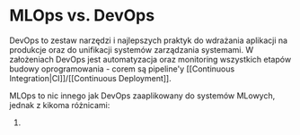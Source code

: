 # MLOps vs. DevOps

DevOps to zestaw narzędzi i najlepszych praktyk do wdrażania aplikacji na produkcje oraz do unifikacji systemów zarządzania systemami. W założeniach DevOps jest automatyzacja oraz monitoring wszystkich etapów budowy oprogramowania - corem są pipeline'y [[Continuous Integration|CI]]/[[Continuous Deployment]].

MLOps to nic innego jak DevOps zaaplikowany do systemów MLowych, jednak z kikoma różnicami:

1. 


